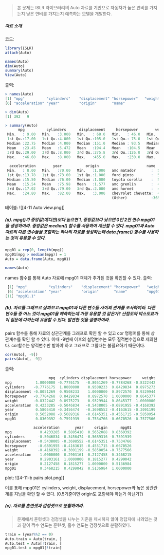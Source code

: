 > 본 문제는 ISLR 라이브러리의 Auto 자료를 기반으로 자동차가 높은 연비를 가지는지 낮은 연비를 가지는지 예측하는 모델을 개발한다.

##### 자료 소개
코드:
``` R
library(ISLR)
attach(Auto)

names(Auto)
dim(Auto)
summary(Auto)
View(Auto)
```

출력:
``` R
> names(Auto)
[1] "mpg"          "cylinders"    "displacement" "horsepower"   "weight"      
[6] "acceleration" "year"         "origin"       "name"        

> dim(Auto)
[1] 392   9

> summary(Auto)
      mpg          cylinders      displacement     horsepower        weight    
 Min.   : 9.00   Min.   :3.000   Min.   : 68.0   Min.   : 46.0   Min.   :1613  
 1st Qu.:17.00   1st Qu.:4.000   1st Qu.:105.0   1st Qu.: 75.0   1st Qu.:2225  
 Median :22.75   Median :4.000   Median :151.0   Median : 93.5   Median :2804  
 Mean   :23.45   Mean   :5.472   Mean   :194.4   Mean   :104.5   Mean   :2978  
 3rd Qu.:29.00   3rd Qu.:8.000   3rd Qu.:275.8   3rd Qu.:126.0   3rd Qu.:3615  
 Max.   :46.60   Max.   :8.000   Max.   :455.0   Max.   :230.0   Max.   :5140  
                                                                               
  acceleration        year           origin                      name    
 Min.   : 8.00   Min.   :70.00   Min.   :1.000   amc matador       :  5  
 1st Qu.:13.78   1st Qu.:73.00   1st Qu.:1.000   ford pinto        :  5  
 Median :15.50   Median :76.00   Median :1.000   toyota corolla    :  5  
 Mean   :15.54   Mean   :75.98   Mean   :1.577   amc gremlin       :  4  
 3rd Qu.:17.02   3rd Qu.:79.00   3rd Qu.:2.000   amc hornet        :  4  
 Max.   :24.80   Max.   :82.00   Max.   :3.000   chevrolet chevette:  4  
                                                 (Other)           :365  
```

테이블: 
![[4-11 Auto view.png]]
<br>

##### (a). mpg()가 중앙값(메디안)보다 높으면 1, 중앙값보다 낮으면 0인 2진 변수 mpg01을 생성하여라. 중앙값은 median() 함수를 사용하여 계산할 수 있다. mpg01과 Auto 자료의 다른 변수들을 포함하는 하나의 자료를 생성하는데 data.frame() 함수를 사용하는 것이 유용할 수 있다.
``` R
mpg01 = rep(0, length(mpg))
mpg01[mpg > median(mpg)] = 1
Auto = data.frame(Auto, mpg01)

names(Auto)
```
names 함수를 통해 Auto 자료에 mpg01 객체가 추가된 것을 확인할 수 있다.
출력:
``` R
 [1] "mpg"          "cylinders"    "displacement" "horsepower"   "weight"      
 [6] "acceleration" "year"         "origin"       "name"         "mpg01"       
[11] "mpg01.1"  
```

##### (b). 자료를 그래프로 살펴보고 mpg01과 다른 변수들 사이의 관계를 조사하여라. 다른 변수들 중 어느 것이 mpg01을 예측하는데 가장 유용할 것 같은가? 산점도와 박스도표가 이 질문에 다하는데 유용할 수 있다. 발견한 것을 설명하여라.

pairs 함수를 통해 자료의 상관관계를 그래프로 확인 할 수 있고 cor 명령어를 통해 상관계수를 확인 할 수 있다.
이때 -9번째 이후의 설명변수는 모두 질적변수임으로 제외한다. cor함수는 양적변수만 받아야 하고 그래프로 그릴때는 불필요하기 때문이다.
``` R
cor(Auto[, -9])
pairs(Auto[, -9])
```

출력:
``` R
                    mpg  cylinders displacement horsepower     weight
mpg           1.0000000 -0.7776175   -0.8051269 -0.7784268 -0.8322442
cylinders    -0.7776175  1.0000000    0.9508233  0.8429834  0.8975273
displacement -0.8051269  0.9508233    1.0000000  0.8972570  0.9329944
horsepower   -0.7784268  0.8429834    0.8972570  1.0000000  0.8645377
weight       -0.8322442  0.8975273    0.9329944  0.8645377  1.0000000
acceleration  0.4233285 -0.5046834   -0.5438005 -0.6891955 -0.4168392
year          0.5805410 -0.3456474   -0.3698552 -0.4163615 -0.3091199
origin        0.5652088 -0.5689316   -0.6145351 -0.4551715 -0.5850054
mpg01         0.8369392 -0.7591939   -0.7534766 -0.6670526 -0.7577566

             acceleration       year     origin      mpg01
mpg             0.4233285  0.5805410  0.5652088  0.8369392
cylinders      -0.5046834 -0.3456474 -0.5689316 -0.7591939
displacement   -0.5438005 -0.3698552 -0.6145351 -0.7534766
horsepower     -0.6891955 -0.4163615 -0.4551715 -0.6670526
weight         -0.4168392 -0.3091199 -0.5850054 -0.7577566
acceleration    1.0000000  0.2903161  0.2127458  0.3468215
year            0.2903161  1.0000000  0.1815277  0.4299042
origin          0.2127458  0.1815277  1.0000000  0.5136984
mpg01           0.3468215  0.4299042  0.5136984  1.0000000
```

plot:
![[4-11-b pairs plot.png]]

이를 통해 mpg01은 cylinders, weight, displacement, horsepower와 높은 상관관계를 지님을 확인 할 수 있다. (0.5기준이면 origin도 포함해야 하는거 아닌가?)
<br>
##### (c). 자료를 훈련셋과 검정셋으로 분활하여라.
> 문제에서 훈련셋과 검정셋을 나누는 기준을 제시하지 않아 정답지에 나와있는 것과 같이 짝수 연도는 훈련셋, 홀수 연도는 검정셋으로 분활하였다.

``` R
train = (year%%2 == 0)
Auto.train = Auto[train, ]
Auto.test = Auto[!train, ]
mpg01.test = mpg01[!train]
```
<br>
